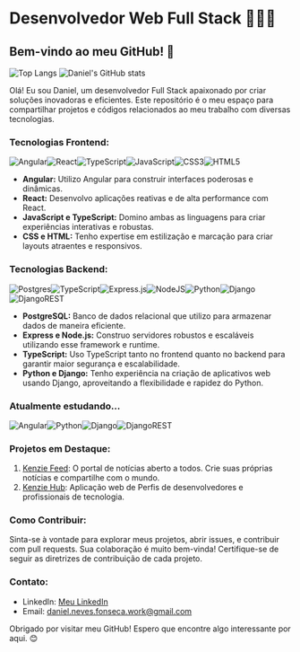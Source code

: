 # Desenvolvedor Web Full Stack 👨🏻‍💻

## Bem-vindo ao meu GitHub! 🚀
![Top Langs](https://github-readme-stats.vercel.app/api/top-langs/?username=danielnevesfonseca&theme=dracula)
![Daniel's GitHub stats](https://github-readme-stats.vercel.app/api?username=danielnevesfonseca&show_icons=true&theme=dracula)
<br/>

Olá! Eu sou Daniel, um desenvolvedor Full Stack apaixonado por criar soluções inovadoras e eficientes. Este repositório é o meu espaço para compartilhar projetos e códigos relacionados ao meu trabalho com diversas tecnologias.

### Tecnologias Frontend:
![Angular](https://img.shields.io/badge/angular-%23DD0031.svg?style=for-the-badge&logo=angular&logoColor=white)![React](https://img.shields.io/badge/react-%2320232a.svg?style=for-the-badge&logo=react&logoColor=%2361DAFB)![TypeScript](https://img.shields.io/badge/typescript-%23007ACC.svg?style=for-the-badge&logo=typescript&logoColor=white)![JavaScript](https://img.shields.io/badge/javascript-%23323330.svg?style=for-the-badge&logo=javascript&logoColor=%23F7DF1E)![CSS3](https://img.shields.io/badge/css3-%231572B6.svg?style=for-the-badge&logo=css3&logoColor=white)![HTML5](https://img.shields.io/badge/html5-%23E34F26.svg?style=for-the-badge&logo=html5&logoColor=white)
- **Angular:** Utilizo Angular para construir interfaces poderosas e dinâmicas.
- **React:** Desenvolvo aplicações reativas e de alta performance com React.
- **JavaScript e TypeScript:** Domino ambas as linguagens para criar experiências interativas e robustas.
- **CSS e HTML:** Tenho expertise em estilização e marcação para criar layouts atraentes e responsivos.

### Tecnologias Backend:
![Postgres](https://img.shields.io/badge/postgres-%23316192.svg?style=for-the-badge&logo=postgresql&logoColor=white)![TypeScript](https://img.shields.io/badge/typescript-%23007ACC.svg?style=for-the-badge&logo=typescript&logoColor=white)![Express.js](https://img.shields.io/badge/express.js-%23404d59.svg?style=for-the-badge&logo=express&logoColor=%2361DAFB)![NodeJS](https://img.shields.io/badge/node.js-6DA55F?style=for-the-badge&logo=node.js&logoColor=white)![Python](https://img.shields.io/badge/python-3670A0?style=for-the-badge&logo=python&logoColor=ffdd54)![Django](https://img.shields.io/badge/django-%23092E20.svg?style=for-the-badge&logo=django&logoColor=white)![DjangoREST](https://img.shields.io/badge/DJANGO-REST-ff1709?style=for-the-badge&logo=django&logoColor=white&color=ff1709&labelColor=gray)
- **PostgreSQL:** Banco de dados relacional que utilizo para armazenar dados de maneira eficiente.
- **Express e Node.js:** Construo servidores robustos e escaláveis utilizando esse framework e runtime.
- **TypeScript:** Uso TypeScript tanto no frontend quanto no backend para garantir maior segurança e escalabilidade.
- **Python e Django:** Tenho experiência na criação de aplicativos web usando Django, aproveitando a flexibilidade e rapidez do Python.

### Atualmente estudando...
![Angular](https://img.shields.io/badge/angular-%23DD0031.svg?style=for-the-badge&logo=angular&logoColor=white)![Python](https://img.shields.io/badge/python-3670A0?style=for-the-badge&logo=python&logoColor=ffdd54)![Django](https://img.shields.io/badge/django-%23092E20.svg?style=for-the-badge&logo=django&logoColor=white)![DjangoREST](https://img.shields.io/badge/DJANGO-REST-ff1709?style=for-the-badge&logo=django&logoColor=white&color=ff1709&labelColor=gray)
### Projetos em Destaque:
1. [Kenzie Feed](https://github.com/DanielNevesFonseca/kenzie-feed): O portal de notícias aberto a todos. Crie suas próprias notícias e compartilhe com o mundo.
2. [Kenzie Hub](https://github.com/DanielNevesFonseca/kenzie-hub): Aplicação web de Perfis de desenvolvedores e profissionais de tecnologia.

### Como Contribuir:
Sinta-se à vontade para explorar meus projetos, abrir issues, e contribuir com pull requests. Sua colaboração é muito bem-vinda! Certifique-se de seguir as diretrizes de contribuição de cada projeto.

### Contato:
- LinkedIn: [Meu LinkedIn](https://www.linkedin.com/in/danielnevesfonseca/)
- Email: [daniel.neves.fonseca.work@gmail.com](mailto:seu@email.com)

Obrigado por visitar meu GitHub! Espero que encontre algo interessante por aqui. 😊


